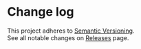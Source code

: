 # Change log

This project adheres to [Semantic Versioning](http://semver.org/).  
See all notable changes on [Releases](https://github.com/zalmoxisus/redux-devtools-filter-actions/releases) page.
